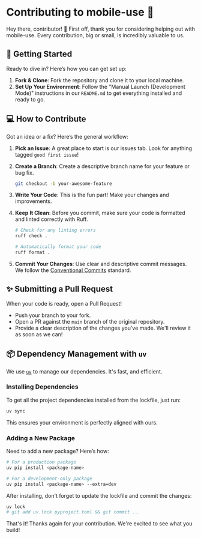 # Contributing to mobile-use 🚀

Hey there, contributor! 🎉 First off, thank you for considering helping out with mobile-use. Every contribution, big or small, is incredibly valuable to us.

## 🏁 Getting Started

Ready to dive in? Here’s how you can get set up:

1.  **Fork & Clone**: Fork the repository and clone it to your local machine.
2.  **Set Up Your Environment**: Follow the "Manual Launch (Development Mode)" instructions in our `README.md` to get everything installed and ready to go.

## 💻 How to Contribute

Got an idea or a fix? Here’s the general workflow:

1.  **Pick an Issue**: A great place to start is our issues tab. Look for anything tagged `good first issue`!
2.  **Create a Branch**: Create a descriptive branch name for your feature or bug fix.
    ```bash
    git checkout -b your-awesome-feature
    ```
3.  **Write Your Code**: This is the fun part! Make your changes and improvements.
4.  **Keep It Clean**: Before you commit, make sure your code is formatted and linted correctly with Ruff.

    ```bash
    # Check for any linting errors
    ruff check .

    # Automatically format your code
    ruff format .
    ```

5.  **Commit Your Changes**: Use clear and descriptive commit messages. We follow the [Conventional Commits](https://www.conventionalcommits.org/en/v1.0.0/) standard.

## ✨ Submitting a Pull Request

When your code is ready, open a Pull Request!

- Push your branch to your fork.
- Open a PR against the `main` branch of the original repository.
- Provide a clear description of the changes you've made. We'll review it as soon as we can!

## 📦 Dependency Management with `uv`

We use [`uv`](https://github.com/astral-sh/uv) to manage our dependencies. It's fast, and efficient.

### Installing Dependencies

To get all the project dependencies installed from the lockfile, just run:

```bash
uv sync
```

This ensures your environment is perfectly aligned with ours.

### Adding a New Package

Need to add a new package? Here’s how:

```bash
# For a production package
uv pip install <package-name>

# For a development-only package
uv pip install <package-name> --extra=dev
```

After installing, don't forget to update the lockfile and commit the changes:

```bash
uv lock
# git add uv.lock pyproject.toml && git commit ...
```

That's it! Thanks again for your contribution. We're excited to see what you build!
